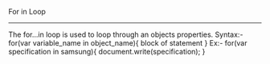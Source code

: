 For in Loop
_____________
The for...in loop is used to loop through an objects properties.
Syntax:-
    for(var variable_name in object_name){
        block of statement
    }
Ex:-
    for(var specification in samsung){
        document.write(specification);
    }